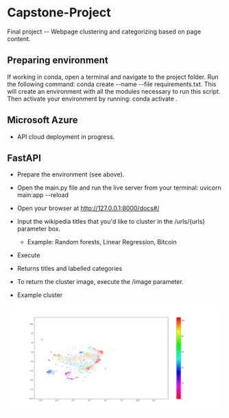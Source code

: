 # Capstone-Project
Final project -- Webpage clustering and categorizing based on page content.

## Preparing environment
If working in conda, open a terminal and navigate to the project folder. Run the following command: conda create --name <your-env-name> --file requirements.txt. This will create an environment with all the modules necessary to run this script. 
Then activate your environment by running: conda activate <your-env-name>.

## Microsoft Azure
+ API cloud deployment in progress.

## FastAPI
+ Prepare the environment (see above).
+ Open the main.py file and run the live server from your terminal: uvicorn main:app --reload
+ Open your browser at http://127.0.0.1:8000/docs#/
+ Input the wikipedia titles that you'd like to cluster in the /urls/{urls} parameter box.
	+ Example: Random forests, Linear Regression, Bitcoin
+ Execute 
+ Returns titles and labelled categories
+ To return the cluster image, execute the /image parameter.



+ Example cluster

![img](https://github.com/mmrossi/Capstone-Project/blob/main/Cluster%20example.png?raw=true)